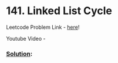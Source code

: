 # 141. Linked List Cycle

Leetcode Problem Link - [here](https://leetcode.com/problems/linked-list-cycle/description/?envType=study-plan-v2&envId=top-100-liked)!

Youtube Video - 

### [Solution]():

```cpp


```